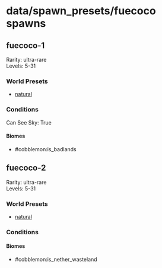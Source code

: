 # data/spawn_presets/fuecoco spawns  
  
## fuecoco-1  
Rarity: ultra-rare  
Levels: 5-31  
  
### World Presets  
* [natural](data/spawn_data/natural.md)  
  
### Conditions  
Can See Sky: True  
  
#### Biomes  
  * #cobblemon:is_badlands
  
  
## fuecoco-2  
Rarity: ultra-rare  
Levels: 5-31  
  
### World Presets  
* [natural](data/spawn_data/natural.md)  
  
### Conditions  
  
#### Biomes  
  * #cobblemon:is_nether_wasteland
  
